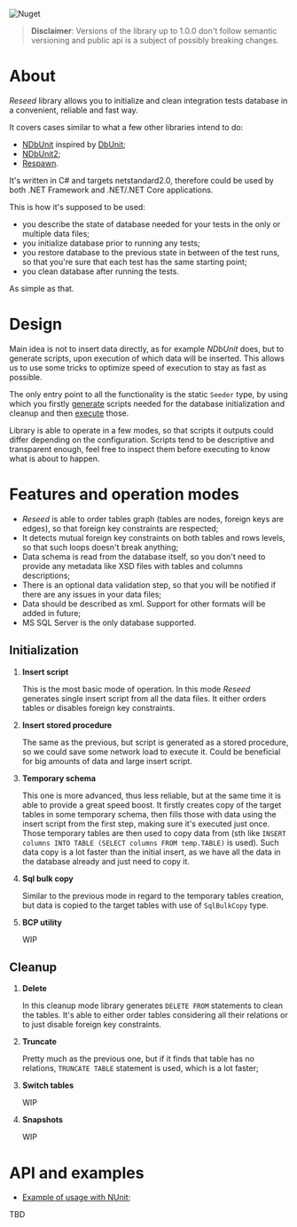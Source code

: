![Nuget](https://img.shields.io/nuget/v/Reseed?color=blue&style=flat-square)
> **Disclaimer**: Versions of the library up to 1.0.0 don't follow semantic versioning and public api is a subject of possibly breaking changes. 

# About

*Reseed* library allows you to initialize and clean integration tests database in a convenient, reliable and fast way. 

It covers cases similar to what a few other libraries intend to do:
* [NDbUnit](https://github.com/NDbUnit/NDbUnit) inspired by [DbUnit](http://dbunit.sourceforge.net/);
* [NDbUnit2](https://github.com/NAnt2/NDbUnit2);
* [Respawn](https://github.com/jbogard/Respawn).

It's written in C# and targets netstandard2.0, therefore could be used by both .NET Framework and .NET/.NET Core applications.

This is how it's supposed to be used:
- you describe the state of database needed for your tests in the only or multiple data files;
- you initialize database prior to running any tests;
- you restore database to the previous state in between of the test runs, so that you're sure that each test has the same starting point;
- you clean database after running the tests.

As simple as that.

# Design

Main idea is not to insert data directly, as for example *NDbUnit* does, but to generate scripts, upon execution of which data will be inserted. This allows us to use some tricks to optimize speed of execution to stay as fast as possible. 

The only entry point to all the functionality is the static `Seeder` type, by using which you firstly [generate](TBD) scripts needed for the database initialization and cleanup and then [execute](TBD) those. 

Library is able to operate in a few modes, so that scripts it outputs could differ depending on the configuration. Scripts tend to be descriptive and transparent enough, feel free to inspect them before executing to know what is about to happen.

# Features and operation modes

* *Reseed* is able to order tables graph (tables are nodes, foreign keys are edges), so that foreign key constraints are respected;
* It detects mutual foreign key constraints on both tables and rows levels, so that such loops doesn't break anything;
* Data schema is read from the database itself, so you don't need to provide any metadata like XSD files with tables and columns descriptions;
* There is an optional data validation step, so that you will be notified if there are any issues in your data files;
* Data should be described as xml. Support for other formats will be added in future;
* MS SQL Server is the only database supported.

## Initialization

1. **Insert script**

    This is the most basic mode of operation. In this mode *Reseed* generates single insert script from all the data files. It either orders tables or disables foreign key constraints.

2. **Insert stored procedure**

    The same as the previous, but script is generated as a stored procedure, so we could save some network load to execute it. Could be beneficial for big amounts of data and large insert script.

3. **Temporary schema**

    This one is more advanced, thus less reliable, but at the same time it is able to provide a great speed boost. It firstly creates copy of the target tables in some temporary schema, then fills those with data using the insert script from the first step, making sure it's executed just once. Those temporary tables are then used to copy data from (sth like `INSERT columns INTO TABLE (SELECT columns FROM temp.TABLE)` is used). Such data copy is a lot faster than the initial insert, as we have all the data in the database already and just need to copy it.

4. **Sql bulk copy**

    Similar to the previous mode in regard to the temporary tables creation, but data is copied to the target tables with use of `SqlBulkCopy` type.

5. **BCP utility**

    WIP

## Cleanup
1. **Delete**

    In this cleanup mode library generates `DELETE FROM` statements to clean the tables. It's able to either order tables considering all their relations or to just disable foreign key constraints.

2. **Truncate**

    Pretty much as the previous one, but if it finds that table has no relations, `TRUNCATE TABLE` statement is used, which is a lot faster;    
    
3. **Switch tables**

    WIP

4. **Snapshots**

    WIP

# API and examples
- [Example of usage with NUnit](https://github.com/v-zubritsky/Reseed/tree/main/samples/Reseed.Samples.NUnit);

TBD
